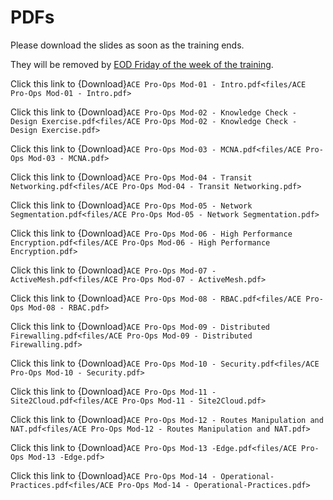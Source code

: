 # PDFs

Please download the slides as soon as the training ends.

They will be removed by <ins>EOD Friday of the week of the training</ins>. 

Click this link to {Download}`ACE Pro-Ops Mod-01 - Intro.pdf<files/ACE Pro-Ops Mod-01 - Intro.pdf>`

Click this link to {Download}`ACE Pro-Ops Mod-02 - Knowledge Check - Design Exercise.pdf<files/ACE Pro-Ops Mod-02 - Knowledge Check - Design Exercise.pdf>`

Click this link to {Download}`ACE Pro-Ops Mod-03 - MCNA.pdf<files/ACE Pro-Ops Mod-03 - MCNA.pdf>`

Click this link to {Download}`ACE Pro-Ops Mod-04 - Transit Networking.pdf<files/ACE Pro-Ops Mod-04 - Transit Networking.pdf>`

Click this link to {Download}`ACE Pro-Ops Mod-05 - Network Segmentation.pdf<files/ACE Pro-Ops Mod-05 - Network Segmentation.pdf>`

Click this link to {Download}`ACE Pro-Ops Mod-06 - High Performance Encryption.pdf<files/ACE Pro-Ops Mod-06 - High Performance Encryption.pdf>`

Click this link to {Download}`ACE Pro-Ops Mod-07 - ActiveMesh.pdf<files/ACE Pro-Ops Mod-07 - ActiveMesh.pdf>`

Click this link to {Download}`ACE Pro-Ops Mod-08 - RBAC.pdf<files/ACE Pro-Ops Mod-08 - RBAC.pdf>`

Click this link to {Download}`ACE Pro-Ops Mod-09 - Distributed Firewalling.pdf<files/ACE Pro-Ops Mod-09 - Distributed Firewalling.pdf>`

Click this link to {Download}`ACE Pro-Ops Mod-10 - Security.pdf<files/ACE Pro-Ops Mod-10 - Security.pdf>`

Click this link to {Download}`ACE Pro-Ops Mod-11 - Site2Cloud.pdf<files/ACE Pro-Ops Mod-11 - Site2Cloud.pdf>`

Click this link to {Download}`ACE Pro-Ops Mod-12 - Routes Manipulation and NAT.pdf<files/ACE Pro-Ops Mod-12 - Routes Manipulation and NAT.pdf>`

Click this link to {Download}`ACE Pro-Ops Mod-13 -Edge.pdf<files/ACE Pro-Ops Mod-13 -Edge.pdf>`

Click this link to {Download}`ACE Pro-Ops Mod-14 - Operational-Practices.pdf<files/ACE Pro-Ops Mod-14 - Operational-Practices.pdf>`
